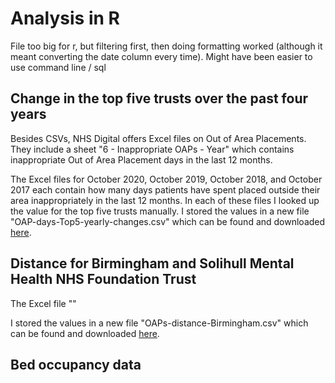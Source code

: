 # Analysis in R



File too big for r, but filtering first, then doing formatting worked (although it meant converting the date column every time). Might have been easier to use command line / sql 

## Change in the top five trusts over the past four years

Besides CSVs, NHS Digital offers Excel files on Out of Area Placements. They include a sheet "6 - Inappropriate OAPs - Year" which contains inappropriate Out of Area Placement days in the last 12 months. 

The Excel files for October 2020, October 2019, October 2018, and October 2017 each contain how many days patients have spent placed outside their area inappropriately in the last 12 months. In each of these files I looked up the value for the top five trusts manually. I stored the values in a new file "OAP-days-Top5-yearly-changes.csv" which can be found and downloaded [here](https://github.com/vfillis/out-of-area-placements/blob/main/analysis/OAP-days-Top5-yearly-changes.csv).

## Distance for Birmingham and Solihull Mental Health NHS Foundation Trust

The Excel file ""


I stored the values in a new file "OAPs-distance-Birmingham.csv" which can be found and downloaded [here](https://github.com/vfillis/out-of-area-placements/blob/main/analysis/OAPs-distance-birmingham.csv).

## Bed occupancy data 

